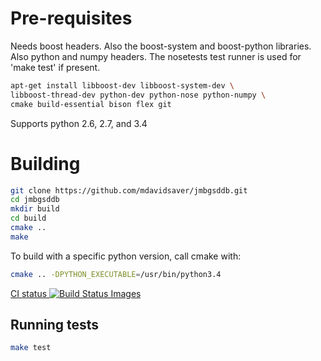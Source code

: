 Pre-requisites
==============

Needs boost headers.  Also the boost-system and boost-python libraries.
Also python and numpy headers.
The nosetests test runner is used for 'make test' if present.

```sh
apt-get install libboost-dev libboost-system-dev \
libboost-thread-dev python-dev python-nose python-numpy \
cmake build-essential bison flex git
```

Supports python 2.6, 2.7, and 3.4

Building
========

```sh
git clone https://github.com/mdavidsaver/jmbgsddb.git
cd jmbgsddb
mkdir build
cd build
cmake ..
make
```

To build with a specific python version, call cmake with:

```sh
cmake .. -DPYTHON_EXECUTABLE=/usr/bin/python3.4
```

<p><a href="https://travis-ci.org/mdavidsaver/jmbgsddb">CI status
<img src="https://travis-ci.org/mdavidsaver/jmbgsddb.svg" alt="Build Status Images">
</a></p>

Running tests
-------------

```sh
make test
```
